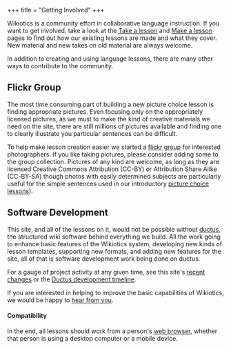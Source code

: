 +++
title = "Getting Involved"
+++

Wikiotics is a community effort in collaborative language instruction.
If you want to get involved, take a look at the [Take a
lesson](/en/Take_a_lesson) and [Make a lesson](/en/Make_a_lesson) pages
to find out how our existing lessons are made and what they cover. New
material and new takes on old material are always welcome.

In addition to creating and using language lessons, there are many other
ways to contribute to the community.

## Flickr Group

The most time consuming part of building a new picture choice lesson is
finding appropriate pictures. Even focusing only on the appropriately
licensed pictures, as we must to make the kind of creative materials we
need on the site, there are still millions of pictures available and
finding one to clearly illustrate you particular sentences can be
difficult.

To help make lesson creation easier we started a [flickr
group](http://www.flickr.com/groups/wikiotics/) for interested
photographers. If you like taking pictures, please consider adding some
to the group collection. Pictures of any kind are welcome, as long as
they are licensed Creative Commons Attribution (CC-BY) or Attribution
Share Alike (CC-BY-SA) though photos with easily determined subjects are
particularly useful for the simple sentences used in our introductory
[picture choice lessons](/en/English_Lesson_-_Introduction)).

## Software Development

This site, and all of the lessons on it, would not be possible without
[ductus](http://ductus.us/), the structured wiki software behind
everything we build. All the work going to enhance basic features of the
Wikiotics system, developing new kinds of lesson templates, supporting
new formats, and adding new features for the site, all of that is
software development work being done on ductus.

For a gauge of project activity at any given time, see this site's
[recent changes](/en/%2Brecent_changes) or the [Ductus development
timeline](http://code.ductus.us/timeline).

If you are interested in helping to improve the basic capabilities of
Wikiotics, we would be happy to [hear from
you](http://alpha.wikiotics.org/wiki/contact).

#### Compatibility

In the end, all lessons should work from a person's [web
browser](/en/Browser_testing_and_compatibility), whether that person is
using a desktop computer or a mobile device.
